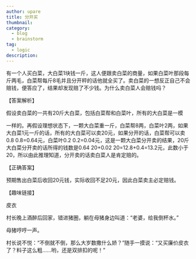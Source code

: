 ```yaml
---
author: upare
title: 分开买
thumbnail:
category:
  - blog
  - brainstorm
tag:
  - logic
description: 
---
```

有一个人买白菜，大白菜1块钱一斤，这人便跟卖白菜的商量，如果白菜叶那段每斤两毛，白菜帮每斤8毛并且分开秤的话他就全买了。卖白菜的一想反正自己不会赔钱，便答应了，结果却发现赔了不少钱。为什么卖白菜人会赔钱吗？

【答案解析】

假设卖白菜的一共有20斤大白菜，包括白菜帮和白菜叶，所有的大白菜是一模

一样的。再假设理想状态下，一颗大白菜重一斤，白菜帮8两，白菜叶2两，如果大白菜1元一斤的话，所有的大白菜可以卖20元，如果分开的话，白菜帮可以卖0.8 0.8=0.64元，白菜叶0.2 0.2=0.04元，这是一颗大白菜分开卖的结果，20斤大白菜分开卖的话所得的钱数是0.64 20+0.02 20=12.8+0.4=13.2元，此数小于20，所以由此推理知道，分开卖的话卖白菜人是肯定赔的。

【正确答案】

预期售出白菜后收回20元钱，实际收回不足20元，因此白菜卖主必定赔钱。

【趣味链接】

皮衣

村长晚上酒醉后回家，错进猪圈，躺在母猪身边叫道：“老婆，给我倒杯水。”

母猪哼哼一声。

村长说不悦：“不倒就不倒，那么大岁数撒什么娇？”随手一摸说：“又买廉价皮衣了？料子这么粗……哟，还是双排扣的呢！”
